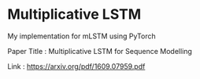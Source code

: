 # Multiplicative LSTM
My implementation for mLSTM using PyTorch

Paper Title : Multiplicative LSTM for Sequence Modelling

Link        : https://arxiv.org/pdf/1609.07959.pdf
